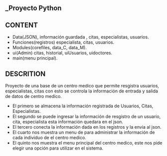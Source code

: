 ## _Proyecto Python


## CONTENT 

- Data(JSON), información guardada , citas, especialistas, usuarios.
- Funciones(registros) especialista, citas, usuarios.
- Modules(corefiles, data_C, data_M).
- ui(Admin) citas, historial, uiUsuarios, uidoctores.
- main(menu principal).

## DESCRITION
Proyecto de una base de un centro medico que permite resgistra usuarios, especialistas, citas con esto se controla la información de entrada y salida de datos de centro medico.


- El primero se almacena la información registrada de Usuarios, Citas, Especialistas.
- El segundo se puede ingresar la información de resgistro de un usuario, cita, especialista esta información quedara en el json.
- El tercero conecta la información dada en los registros y la envia al json.
- El cuarto nos muestra un menu de para administrar la información de cada individuo de el centro medico.
- El quinto nos muestra el menu principal del centro medico, este nos pide elegir una opción para utilizar en el sistema.
